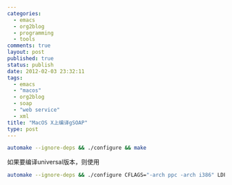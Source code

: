 ```yaml
--- 
categories: 
  - emacs
  - org2blog
  - programming
  - tools
comments: true
layout: post
published: true
status: publish
date: 2012-02-03 23:32:11
tags: 
  - emacs
  - "macos"
  - org2blog
  - soap
  - "web service"
  - xml
title: "MacOS X上编译gSOAP"
type: post
---
```


```sh
automake --ignore-deps && ./configure && make
```

如果要编译universal版本，则使用

```sh
automake --ignore-deps && ./configure CFLAGS="-arch ppc -arch i386" LDFLAGS="-arch ppc -arch i386" && make
```
   
